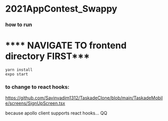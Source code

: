 # 2021AppContest_Swappy

### how to run

# **** NAVIGATE TO frontend directory FIRST***

```
yarn install
expo start
```

### to change to react hooks:
https://github.com/Savinvadim1312/TaskadeClone/blob/main/TaskadeMobile/screens/SignUpScreen.tsx

because apollo client supports react hooks... QQ
